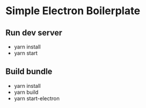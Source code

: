 # Simple Electron Boilerplate

## Run dev server
- yarn install
- yarn start

## Build bundle
- yarn install
- yarn build
- yarn start-electron
